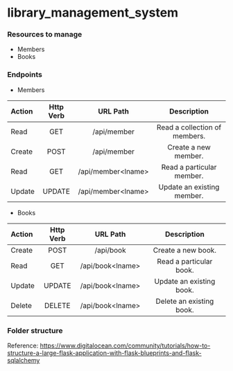 # library_management_system

### Resources to manage
- Members
- Books


### Endpoints

- Members

| Action         | Http Verb       | URL  Path       | Description       |               
| :---         |     :---:      |     :---:      |     :---:      |  
Read | GET |/api/member|Read a collection of members.
Create | POST |/api/member|Create a new member.
Read | GET |/api/member\<lname>|Read a particular member.
Update | UPDATE |/api/member\<lname>|Update an existing member.


- Books

| Action         | Http Verb       | URL  Path       | Description       |               
| :---         |     :---:      |     :---:      |     :---:      |  
Create | POST |/api/book|Create a new book.
Read | GET |/api/book\<lname>|Read a particular book.
Update | UPDATE |/api/book\<lname>|Update an existing book.
Delete | DELETE |/api/book\<lname>|Delete an existing book.



### Folder structure
Reference: https://www.digitalocean.com/community/tutorials/how-to-structure-a-large-flask-application-with-flask-blueprints-and-flask-sqlalchemy